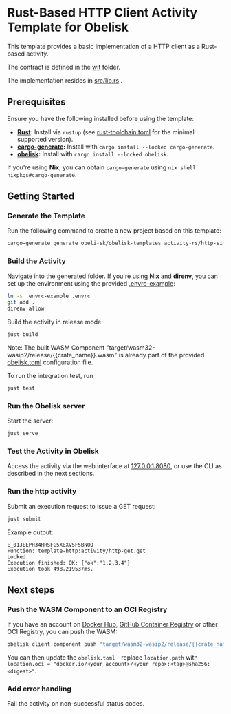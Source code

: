 # Rust-Based HTTP Client Activity Template for Obelisk

This template provides a basic implementation of a HTTP client
as a Rust-based activity.

The contract is defined in the [wit](./wit/) folder.

The implementation resides in [src/lib.rs](./src/lib.rs) .

## Prerequisites
Ensure you have the following installed before using the template:

* **[Rust](https://rustup.rs/):** Install via `rustup` (see [rust-toolchain.toml](./rust-toolchain.toml) for the minimal supported version).
* **[cargo-generate](https://crates.io/crates/cargo-generate):** Install with `cargo install --locked cargo-generate`.
* **[obelisk](https://github.com/obeli-sk/obelisk):** Install with `cargo install --locked obelisk`.

If you're using **Nix**, you can obtain `cargo-generate` using `nix shell nixpkgs#cargo-generate`.

## Getting Started

### Generate the Template
Run the following command to create a new project based on this template:
```sh
cargo-generate generate obeli-sk/obelisk-templates activity-rs/http-simple-sync --name myhttp_activity
```

### Build the Activity
Navigate into the generated folder.
If you're using **Nix** and **direnv**, you can set up the environment using the provided [.envrc-example](./.envrc-example):
```sh
ln -s .envrc-example .envrc
git add .
direnv allow
```

Build the activity in release mode:
```sh
just build
```

Note: The built WASM Component "target/wasm32-wasip2/release/{{crate_name}}.wasm" is
already part of the provided [obelisk.toml](./obelisk.toml) configuration file.

To run the integration test, run
```sh
just test
```

### Run the Obelisk server
Start the server:
```sh
just serve
```

### Test the Activity in Obelisk
Access the activity via the web interface at [127.0.0.1:8080](http://127.0.0.1:8080),
or use the CLI as described in the next sections.

### Run the http activity
Submit an execution request to issue a GET request:
```sh
just submit
```
Example output:
```
E_01JEEPH34HHSFG5X8XVSF5BNQQ
Function: template-http:activity/http-get.get
Locked
Execution finished: OK: {"ok":"1.2.3.4"}
Execution took 498.219537ms.
```

## Next steps

### Push the WASM Component to an OCI Registry
If you have an account on [Docker Hub](https://hub.docker.com), [GitHub Container Registry](https://github.com/container-registry/)
or other OCI Registry, you can push the WASM:
```sh
obelisk client component push "target/wasm32-wasip2/release/{{crate_name}}.wasm" docker.io/<your account>/<your repo>:<tag>
```
You can then update the `obelisk.toml` - replace `location.path` with `location.oci = "docker.io/<your account>/<your repo>:<tag>@sha256:<digest>"`.

### Add error handling
Fail the activity on non-successful status codes.

